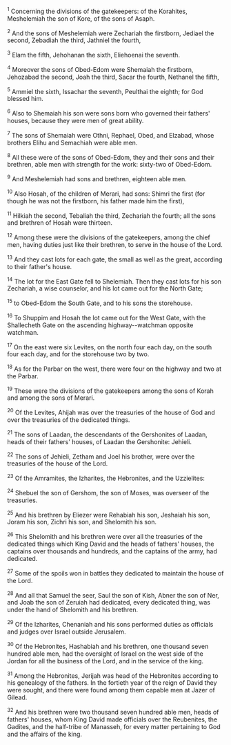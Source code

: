 <sup>1</sup> 
Concerning the divisions of the gatekeepers: of the Korahites, Meshelemiah the son of Kore, of the sons of Asaph. 

<sup>2</sup> 
And the sons of Meshelemiah were Zechariah the firstborn, Jediael the second, Zebadiah the third, Jathniel the fourth, 

<sup>3</sup> 
Elam the fifth, Jehohanan the sixth, Eliehoenai the seventh. 

<sup>4</sup> 
Moreover the sons of Obed-Edom were Shemaiah the firstborn, Jehozabad the second, Joah the third, Sacar the fourth, Nethanel the fifth, 

<sup>5</sup> 
Ammiel the sixth, Issachar the seventh, Peulthai the eighth; for God blessed him. 

<sup>6</sup> 
Also to Shemaiah his son were sons born who governed their fathers' houses, because they were men of great ability. 

<sup>7</sup> 
The sons of Shemaiah were Othni, Rephael, Obed, and Elzabad, whose brothers Elihu and Semachiah were able men. 

<sup>8</sup> 
All these were of the sons of Obed-Edom, they and their sons and their brethren, able men with strength for the work: sixty-two of Obed-Edom. 

<sup>9</sup> 
And Meshelemiah had sons and brethren, eighteen able men. 

<sup>10</sup> 
Also Hosah, of the children of Merari, had sons: Shimri the first (for though he was not the firstborn, his father made him the first), 

<sup>11</sup> 
Hilkiah the second, Tebaliah the third, Zechariah the fourth; all the sons and brethren of Hosah were thirteen. 

<sup>12</sup> 
Among these were the divisions of the gatekeepers, among the chief men, having duties just like their brethren, to serve in the house of the Lord. 

<sup>13</sup> 
And they cast lots for each gate, the small as well as the great, according to their father's house. 

<sup>14</sup> 
The lot for the East Gate fell to Shelemiah. Then they cast lots for his son Zechariah, a wise counselor, and his lot came out for the North Gate; 

<sup>15</sup> 
to Obed-Edom the South Gate, and to his sons the storehouse. 

<sup>16</sup> 
To Shuppim and Hosah the lot came out for the West Gate, with the Shallecheth Gate on the ascending highway--watchman opposite watchman. 

<sup>17</sup> 
On the east were six Levites, on the north four each day, on the south four each day, and for the storehouse two by two. 

<sup>18</sup> 
As for the Parbar on the west, there were four on the highway and two at the Parbar. 

<sup>19</sup> 
These were the divisions of the gatekeepers among the sons of Korah and among the sons of Merari.

<sup>20</sup> 
Of the Levites, Ahijah was over the treasuries of the house of God and over the treasuries of the dedicated things. 

<sup>21</sup> 
The sons of Laadan, the descendants of the Gershonites of Laadan, heads of their fathers' houses, of Laadan the Gershonite: Jehieli. 

<sup>22</sup> 
The sons of Jehieli, Zetham and Joel his brother, were over the treasuries of the house of the Lord. 

<sup>23</sup> 
Of the Amramites, the Izharites, the Hebronites, and the Uzzielites: 

<sup>24</sup> 
Shebuel the son of Gershom, the son of Moses, was overseer of the treasuries. 

<sup>25</sup> 
And his brethren by Eliezer were Rehabiah his son, Jeshaiah his son, Joram his son, Zichri his son, and Shelomith his son. 

<sup>26</sup> 
This Shelomith and his brethren were over all the treasuries of the dedicated things which King David and the heads of fathers' houses, the captains over thousands and hundreds, and the captains of the army, had dedicated. 

<sup>27</sup> 
Some of the spoils won in battles they dedicated to maintain the house of the Lord. 

<sup>28</sup> 
And all that Samuel the seer, Saul the son of Kish, Abner the son of Ner, and Joab the son of Zeruiah had dedicated, every dedicated thing, was under the hand of Shelomith and his brethren. 

<sup>29</sup> 
Of the Izharites, Chenaniah and his sons performed duties as officials and judges over Israel outside Jerusalem. 

<sup>30</sup> 
Of the Hebronites, Hashabiah and his brethren, one thousand seven hundred able men, had the oversight of Israel on the west side of the Jordan for all the business of the Lord, and in the service of the king. 

<sup>31</sup> 
Among the Hebronites, Jerijah was head of the Hebronites according to his genealogy of the fathers. In the fortieth year of the reign of David they were sought, and there were found among them capable men at Jazer of Gilead. 

<sup>32</sup> 
And his brethren were two thousand seven hundred able men, heads of fathers' houses, whom King David made officials over the Reubenites, the Gadites, and the half-tribe of Manasseh, for every matter pertaining to God and the affairs of the king.